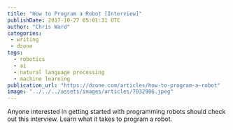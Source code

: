```yaml
---
title: "How to Program a Robot [Interview]"
publishDate: 2017-10-27 05:01:31 UTC
author: "Chris Ward"
categories:
 - writing
 - dzone
tags:
  - robotics
  - ai
  - natural language processing
  - machine learning
publication_url: "https://dzone.com/articles/how-to-program-a-robot"
image: "../../../assets/images/articles/7032986.jpeg"
---
```

Anyone interested in getting started with programming robots should check out this interview. Learn what it takes to program a robot.